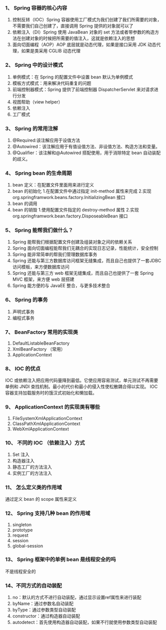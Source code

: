 ### 1、 Spring 容器的核心内容
1. 控制反转（IOC）Spring 容器使用工厂模式为我们创建了我们所需要的对象，不需要我们自己创建了，直接调用 Spring 提供的对象就可以了
2. 依赖注入（DI）Spring 使用 JavaBean 对象的 set 方法或者带参数的构造方法在创建对象的时候把所需要的值注入，这就是依赖注入的思想
3. 面向切面编程（AOP）AOP 底层就是动态代理，如果是接口采用 JDK 动态代理，如果是类采用 CGLIB 动态代理
### 2、 Spring 中的设计模式
1. 单例模式：在 Spring 的配置文件中设置 bean 默认为单例模式
2. 模板方式模式：用来解决代码重复的问题
3. 前端控制器模式：Spring 提供了前端控制器 DispatcherServlet 来对请求进行分发
4. 视图帮助（view helper）
5. 依赖注入
6. 工厂模式
### 3、 Spring 的常用注解
1. @Required:该注解应用于设值方法
2. @Autowired：该注解应用于有值设值方法、非设值方法、构造方法和变量。
3. @Qualifier：该注解和@Autowired 搭配使用，用于消除特定 bean 自动装配的歧义。
### 4、 Spring bean 的生命周期
1. bean 定义：在配置文件里面用<bean></bean>来进行定义
2. bean 的初始化
    1.在配置文件中通过指定 init-method 属性来完成
    2.实现 org.springframwork.beans.factory.InitializingBean 接口
3. bean 的调用
4. bean 的销毁
    1.使用配置文件指定的 destroy-method 属性
    2.实现 org.springframwork.bean.factory.DisposeableBean 接口
### 5、 Spring 能帮我们做什么？
1. Spring 能帮我们根据配置文件创建及组装对象之间的依赖关系
2. Spring 面向切面编程能帮我们无耦合的实现日志记录，性能统计，安全控制
3. Spring 能非常简单的帮我们管理数据库事务
4. Spring 还能与第三方数据库访问框架无缝集成，而且自己也提供了一套JDBC访问模板，来方便数据库访问
5. Spring 还能与第三方 web 框架无缝集成，而且自己也提供了一套 Spring MVC 框架，来方便 web 层搭建
6. Spring 能方便的与 JavaEE 整合，与更多技术整合
### 6、 Spring 的事务
1. 声明式事务
2. 编程式事务
### 7、 BeanFactory 常用的实现类
1. DefaultListableBeanFactory 
2. XmlBeanFactory （常用）
3. ApplicationContext
### 8、 IOC 的优点
IOC 或依赖注入把应用代码量降到最低。它使应用容易测试，单元测试不再需要单例和 JNDI 查找机制。最小的代价和最小的侵入性使松散耦合得以实现。 IOC
 容器支持加载服务时的饿汉式初始化和懒加载。
### 9、 ApplicationContext 的实现类有哪些
1. FileSystemXmlApplicationContext
2. ClassPathXmlApplicationContext
3. WebXmlApplicationContext
### 10、 不同的 IOC （依赖注入）方式
1. Set 注入
2. 构造器注入
3. 静态工厂的方法注入
4. 实例工厂的方法注入
### 11、 怎么定义类的作用域
通过定义 bean 的 scope 属性来定义
### 12、 Spring 支持几种 bean 的作用域
1. singleton
2. prototype
3. request
4. session
5. global-session
### 13、 Spring 框架中的单例 bean 是线程安全的吗
不是线程安全的
### 14、不同方式的自动装配
1. no：默认的方式不进行自动装配，通过显示设置ref属性来进行装配
2. byName：通过参数名自动装配
3. byType：通过参数类型自动装配
4. constructor：通过构造器自动装配
5. autodetect：首先使用构造器自动装配，如果不行就使用参数类型自动装配